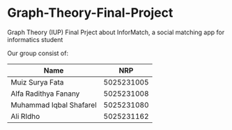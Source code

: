 # Graph-Theory-Final-Project

Graph Theory (IUP) Final Prject about InforMatch, a social matching app for informatics student

Our group consist of:

| Name  | NRP |
| ------------- |:-------------:|
| Muiz Surya Fata    | 5025231005     |
| Alfa Radithya Fanany    | 5025231008   |
| Muhammad Iqbal Shafarel      | 5025231080     |
| Ali RIdho      | 5025231162     |
